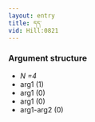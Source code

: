 ```yaml
---
layout: entry
title: དད་
vid: Hill:0821
---
```

### Argument structure
* _N =4_
* arg1 (1)
* arg1 (0)
* arg1 (0)
* arg1-arg2 (0)
